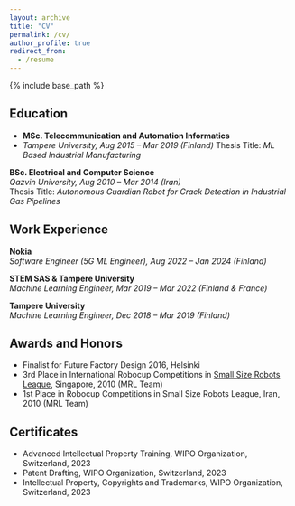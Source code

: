 ```yaml
---
layout: archive
title: "CV"
permalink: /cv/
author_profile: true
redirect_from:
  - /resume
---
```


{% include base_path %}

## Education
- **MSc. Telecommunication and Automation Informatics**  
- *Tampere University, Aug 2015 – Mar 2019 (Finland)*
  Thesis Title: *ML Based Industrial Manufacturing*

**BSc. Electrical and Computer Science**  
*Qazvin University, Aug 2010 – Mar 2014 (Iran)*   
Thesis Title: *Autonomous Guardian Robot for Crack Detection in Industrial Gas Pipelines*

## Work Experience
**Nokia**  
*Software Engineer (5G ML Engineer), Aug 2022 – Jan 2024 (Finland)*

**STEM SAS & Tampere University**  
*Machine Learning Engineer, Mar 2019 – Mar 2022 (Finland & France)*

**Tampere University**  
*Machine Learning Engineer, Dec 2018 – Mar 2019 (Finland)*

## Awards and Honors
- Finalist for Future Factory Design 2016, Helsinki
- 3rd Place in International Robocup Competitions in [Small Size Robots League](https://www.robocup.org/), Singapore, 2010 (MRL Team)
- 1st Place in Robocup Competitions in Small Size Robots League, Iran, 2010 (MRL Team)

## Certificates
  
- Advanced Intellectual Property Training, WIPO Organization, Switzerland, 2023
- Patent Drafting, WIPO Organization, Switzerland, 2023
- Intellectual Property, Copyrights and Trademarks, WIPO Organization, Switzerland, 2023

